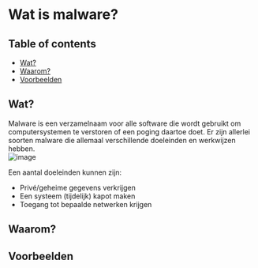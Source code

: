 # Wat is malware?

## Table of contents
- [Wat?](https://github.com/BrucevandeVen/Personal_Project_Virus/new/main#wat)
- [Waarom?](https://github.com/BrucevandeVen/Personal_Project_Virus/new/main#waarom)
- [Voorbeelden](https://github.com/BrucevandeVen/Personal_Project_Virus/new/main#voorbeelden)
  
## Wat?
Malware is een verzamelnaam voor alle software die wordt gebruikt om computersystemen te verstoren of een poging daartoe doet. Er zijn allerlei soorten malware die allemaal verschillende doeleinden en werkwijzen hebben.  
![image](https://user-images.githubusercontent.com/58031089/145422307-aa9ada3a-78e5-4494-8c28-9e865fda33d3.png)

Een aantal doeleinden kunnen zijn:  
- Privé/geheime gegevens verkrijgen
- Een systeem (tijdelijk) kapot maken
- Toegang tot bepaalde netwerken krijgen


## Waarom?

## Voorbeelden
